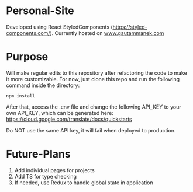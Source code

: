# Personal-Site

Developed using React StyledComponents (https://styled-components.com/).
Currently hosted on www.gautammanek.com

# Purpose

Will make regular edits to this repository after refactoring the code to make it more customizable.
For now, just clone this repo and run the following command inside the directory:

```
npm install
```

After that, access the .env file and change the following API_KEY to your own API_KEY, which can be generated here: https://cloud.google.com/translate/docs/quickstarts

Do NOT use the same API key, it will fail when deployed to production.

# Future-Plans

1. Add individual pages for projects
2. Add TS for type checking
3. If needed, use Redux to handle global state in application
